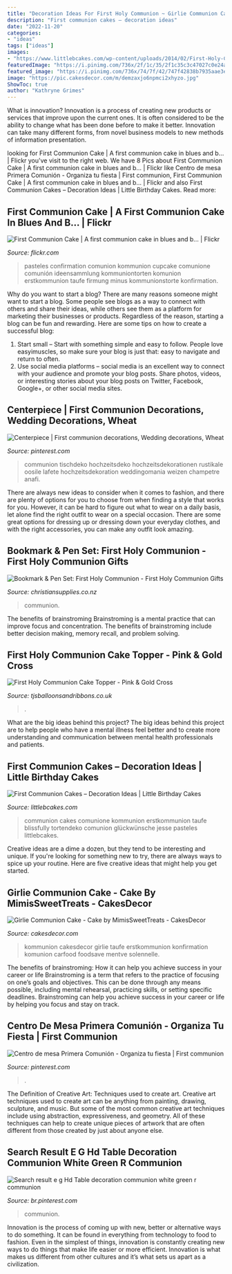```yaml
---
title: "Decoration Ideas For First Holy Communion ~ Girlie Communion Cake"
description: "First communion cakes – decoration ideas"
date: "2022-11-20"
categories:
- "ideas"
tags: ["ideas"]
images:
- "https://www.littlebcakes.com/wp-content/uploads/2014/02/First-Holy-Communion-Cakes.jpg"
featuredImage: "https://i.pinimg.com/736x/2f/1c/35/2f1c35c3c47027c0e24a58c1b1ce51d5.jpg"
featured_image: "https://i.pinimg.com/736x/74/7f/42/747f42838b7935aae3ec09809c60a4e9.jpg"
image: "https://pic.cakesdecor.com/m/demzaxjo6npmci2xhyzo.jpg"
ShowToc: true
author: "Kathryne Grimes"
---
```



What is innovation?
Innovation is a process of creating new products or services that improve upon the current ones. It is often considered to be the ability to change what has been done before to make it better. Innovation can take many different forms, from novel business models to new methods of information presentation.

	

		
looking for First Communion Cake | A first communion cake in blues and b… | Flickr you've visit to the right web. We have 8 Pics about First Communion Cake | A first communion cake in blues and b… | Flickr like Centro de mesa Primera Comunión - Organiza tu fiesta | First communion, First Communion Cake | A first communion cake in blues and b… | Flickr and also First Communion Cakes – Decoration Ideas | Little Birthday Cakes. Read more:
		
    
## First Communion Cake | A First Communion Cake In Blues And B… | Flickr

<img loading=lazy src="https://c1.staticflickr.com/3/2465/3592477858_d004f45e7b_b.jpg" onerror="this.onerror=null;this.src='https://tse1.mm.bing.net/th?id=OIP.vQDOdvSOGP9Re_SZZifJ8wHaLG&amp;pid=15.1';" alt="First Communion Cake | A first communion cake in blues and b… | Flickr">

_Source: flickr.com_

>pasteles confirmation comunion kommunion cupcake comunione comunión ideensammlung kommuniontorten komunion erstkommunion taufe firmung minus kommunionstorte konfirmation. 

	

Why do you want to start a blog?
There are many reasons someone might want to start a blog. Some people see blogs as a way to connect with others and share their ideas, while others see them as a platform for marketing their businesses or products. Regardless of the reason, starting a blog can be fun and rewarding. Here are some tips on how to create a successful blog: 
1. Start small – Start with something simple and easy to follow. People love easyimuscles, so make sure your blog is just that: easy to navigate and return to often. 
2. Use social media platforms – social media is an excellent way to connect with your audience and promote your blog posts. Share photos, videos, or interesting stories about your blog posts on Twitter, Facebook, Google+, or other social media sites. 

    
## Centerpiece | First Communion Decorations, Wedding Decorations, Wheat

<img loading=lazy src="https://i.pinimg.com/736x/1c/b2/3b/1cb23be237aa3f5241722966691c1688.jpg" onerror="this.onerror=null;this.src='https://tse2.mm.bing.net/th?id=OIP.3KFhKQxYlWxIncSs5bub6wHaLH&amp;pid=15.1';" alt="Centerpiece | First communion decorations, Wedding decorations, Wheat">

_Source: pinterest.com_

>communion tischdeko hochzeitsdeko hochzeitsdekorationen rustikale oosile lafete hochzeitsdekoration weddingomania weizen champetre anafi. 

	

There are always new ideas to consider when it comes to fashion, and there are plenty of options for you to choose from when finding a style that works for you. However, it can be hard to figure out what to wear on a daily basis, let alone find the right outfit to wear on a special occasion. There are some great options for dressing up or dressing down your everyday clothes, and with the right accessories, you can make any outfit look amazing.

    
## Bookmark &amp; Pen Set: First Holy Communion - First Holy Communion Gifts

<img loading=lazy src="https://www.christiansupplies.co.nz/assets/Products/660137.jpg" onerror="this.onerror=null;this.src='https://tse2.mm.bing.net/th?id=OIP.DU9oCHToPyhT5V3niK5opgHaJ4&amp;pid=15.1';" alt="Bookmark &amp; Pen Set: First Holy Communion - First Holy Communion Gifts">

_Source: christiansupplies.co.nz_

>communion. 

	

The benefits of brainstroming
Brainstroming is a mental practice that can improve focus and concentration. The benefits of brainstroming include better decision making, memory recall, and problem solving.

    
## First Holy Communion Cake Topper - Pink &amp; Gold Cross

<img loading=lazy src="https://9.cdn.ekm.net/ekmps/shops/tjsballoons/images/first-holy-communion-cake-topper-pink-gold-cross-10089-p.jpg?v=1" onerror="this.onerror=null;this.src='https://tse1.mm.bing.net/th?id=OIP.c1SCNmSUaQ-iKLlANXIILgHaJ4&amp;pid=15.1';" alt="First Holy Communion Cake Topper - Pink &amp; Gold Cross">

_Source: tjsballoonsandribbons.co.uk_

>. 

	

What are the big ideas behind this project?
The big ideas behind this project are to help people who have a mental illness feel better and to create more understanding and communication between mental health professionals and patients.

    
## First Communion Cakes – Decoration Ideas | Little Birthday Cakes

<img loading=lazy src="https://www.littlebcakes.com/wp-content/uploads/2014/02/First-Holy-Communion-Cakes.jpg" onerror="this.onerror=null;this.src='https://tse4.mm.bing.net/th?id=OIP.0KVVOoK9zQZyDnKkmjfktwHaIj&amp;pid=15.1';" alt="First Communion Cakes – Decoration Ideas | Little Birthday Cakes">

_Source: littlebcakes.com_

>communion cakes comunione kommunion erstkommunion taufe blissfully tortendeko comunion glückwünsche jesse pasteles littlebcakes. 

	

Creative ideas are a dime a dozen, but they tend to be interesting and unique. If you're looking for something new to try, there are always ways to spice up your routine. Here are five creative ideas that might help you get started.

    
## Girlie Communion Cake - Cake By MimisSweetTreats - CakesDecor

<img loading=lazy src="https://pic.cakesdecor.com/m/demzaxjo6npmci2xhyzo.jpg" onerror="this.onerror=null;this.src='https://tse3.mm.bing.net/th?id=OIP.I2RKbtq3RZi4Nf0izdsm0QHaJ3&amp;pid=15.1';" alt="Girlie Communion Cake - Cake by MimisSweetTreats - CakesDecor">

_Source: cakesdecor.com_

>kommunion cakesdecor girlie taufe erstkommunion konfirmation komunion carfood foodsave mentve solennelle. 

	

The benefits of brainstroming: How it can help you achieve success in your career or life
Brainstroming is a term that refers to the practice of focusing on one’s goals and objectives. This can be done through any means possible, including mental rehearsal, practicing skills, or setting specific deadlines. Brainstroming can help you achieve success in your career or life by helping you focus and stay on track.

    
## Centro De Mesa Primera Comunión - Organiza Tu Fiesta | First Communion

<img loading=lazy src="https://i.pinimg.com/736x/2f/1c/35/2f1c35c3c47027c0e24a58c1b1ce51d5.jpg" onerror="this.onerror=null;this.src='https://tse1.mm.bing.net/th?id=OIP.Phr42_ot8nDJUdzHJEDu0QHaJ3&amp;pid=15.1';" alt="Centro de mesa Primera Comunión - Organiza tu fiesta | First communion">

_Source: pinterest.com_

>. 

	

The Definition of Creative Art: Techniques used to create art.
Creative art techniques used to create art can be anything from painting, drawing, sculpture, and music. But some of the most common creative art techniques include using abstraction, expressiveness, and geometry. All of these techniques can help to create unique pieces of artwork that are often different from those created by just about anyone else.

    
## Search Result E G Hd Table Decoration Communion White Green R Communion

<img loading=lazy src="https://i.pinimg.com/736x/74/7f/42/747f42838b7935aae3ec09809c60a4e9.jpg" onerror="this.onerror=null;this.src='https://tse3.mm.bing.net/th?id=OIP.JLONClkGXRQ-GhR6MS4DoAHaJ3&amp;pid=15.1';" alt="Search result e g Hd Table decoration communion white green r communion">

_Source: br.pinterest.com_

>communion. 

	

Innovation is the process of coming up with new, better or alternative ways to do something. It can be found in everything from technology to food to fashion. Even in the simplest of things, innovation is constantly creating new ways to do things that make life easier or more efficient. Innovation is what makes us different from other cultures and it’s what sets us apart as a civilization.

